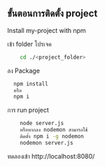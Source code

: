 
## ขั้นตอนการติดตั้ง project

Install my-project with npm

เข้า folder โปรเจค

```bash
    cd ./<project_folder>
```

ลง Package

```bash
  npm install
  หรือ
  npm i
```

การ run project

```bash
    node server.js
    หรือหากลง nodemon สามารถใช้
    ติดตั้ง npm i -g nodemon
    nodemon server.js
```
ทดลองเข้า http://localhost:8080/
